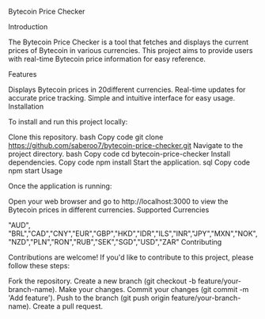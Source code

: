 Bytecoin Price Checker

Introduction

The Bytecoin Price Checker is a tool that fetches and displays the current prices of Bytecoin in various currencies. This project aims to provide users with real-time Bytecoin price information for easy reference.

Features

Displays Bytecoin prices in 20different currencies.
Real-time updates for accurate price tracking.
Simple and intuitive interface for easy usage.
Installation

To install and run this project locally:

Clone this repository.
bash
Copy code
git clone https://github.com/saberoo7/bytecoin-price-checker.git
Navigate to the project directory.
bash
Copy code
cd bytecoin-price-checker
Install dependencies.
Copy code
npm install
Start the application.
sql
Copy code
npm start
Usage

Once the application is running:

Open your web browser and go to http://localhost:3000 to view the Bytecoin prices in different currencies.
Supported Currencies

"AUD", "BRL","CAD","CNY","EUR","GBP","HKD","IDR","ILS","INR","JPY","MXN","NOK","NZD","PLN","RON","RUB","SEK","SGD","USD","ZAR"
Contributing

Contributions are welcome! If you'd like to contribute to this project, please follow these steps:

Fork the repository.
Create a new branch (git checkout -b feature/your-branch-name).
Make your changes.
Commit your changes (git commit -m 'Add feature').
Push to the branch (git push origin feature/your-branch-name).
Create a pull request.
